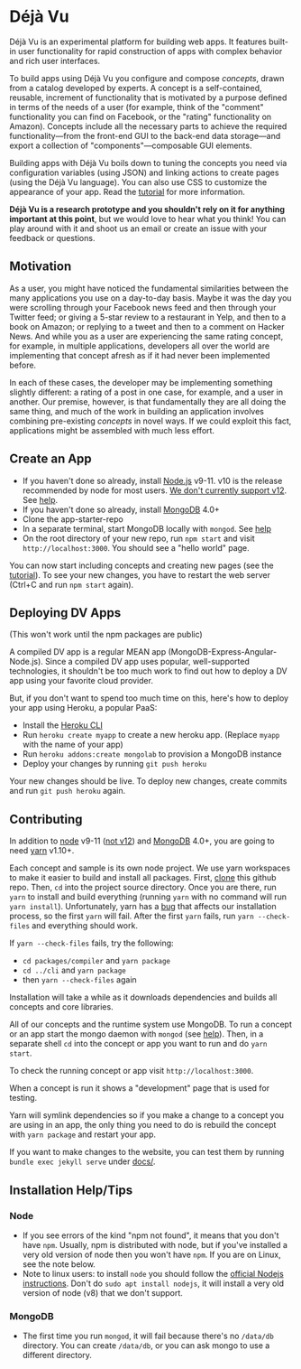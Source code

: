 # Déjà Vu

Déjà Vu is an experimental platform for building web apps. It features
built-in user functionality for rapid construction of apps
with complex behavior and rich user interfaces.

To build apps using Déjà Vu you configure and compose *concepts*, drawn from a catalog
developed by experts. A concept is a self-contained,
reusable, increment of functionality that is motivated by a purpose defined in
terms of the needs of a user (for example, think of the "comment" functionality
you can find on Facebook, or the "rating" functionality on Amazon).
Concepts include all the necessary parts to achieve the required
functionality&mdash;from the front-end GUI to the back-end data
storage&mdash;and export a collection of "components"&mdash;composable GUI elements.

Building apps with Déjà Vu boils down to tuning the concepts you need via
configuration variables (using JSON) and linking actions to create pages (using
the Déjà Vu language). You can also use CSS to customize the appearance of your
app. Read the [tutorial](docs/tutorial.md) for more information.

**Déjà Vu is a research prototype and you shouldn't rely on it for anything
important at this point**, but we would love to hear what you think!
You can play around with it and shoot us an email or create an issue with your
feedback or questions.

## Motivation

As a user, you might have noticed the fundamental similarities between the
many applications you use on a day-to-day basis. Maybe it was the day you
were scrolling through your Facebook news feed and then through your
Twitter feed; or giving a 5-star review to a restaurant in Yelp, and then
to a book on Amazon; or replying to a tweet and then to a comment on Hacker
News. And while you as a user are experiencing the same rating concept, for
example, in multiple applications, developers all over the world are
implementing that concept afresh as if it had never been implemented before.

In each of these cases, the developer may be implementing something slightly
different: a rating of a post in one case, for example, and a user in another.
Our premise, however, is that fundamentally they are all doing the same thing,
and much of the work in building an application involves combining pre-existing
*concepts* in novel ways. If we could exploit this fact, applications might be
assembled with much less effort.

## Create an App

- If you haven't done so already, install [Node.js](https://nodejs.org) v9-11. v10 is the release recommended by node for most
users. [We don't currently support v12](https://github.com/spderosso/deja-vu/issues/352). See [help](#installation-helptips).
- If you haven't done so already, install [MongoDB](https://www.mongodb.com/) 4.0+
- Clone the app-starter-repo
- In a separate terminal, start MongoDB locally with `mongod`. See [help](#installation-helptips)
- On the root directory of your new repo, run `npm start` and visit
`http://localhost:3000`.
You should see a "hello world" page.

You can now start including concepts and creating new pages (see the [tutorial](docs/tutorial.md)). To see your new changes, you have to restart the web
server (Ctrl+C and run `npm start` again).


## Deploying DV Apps

(This won't work until the npm packages are public)

A compiled DV app is a regular MEAN app
(MongoDB-Express-Angular-Node.js). Since a compiled DV app uses popular,
well-supported technologies, it shouldn't be too much work to find out
how to deploy a DV app using your favorite cloud provider.

But, if you don't want to spend too much time on this,
here's how to deploy your app using
Heroku, a popular PaaS:

- Install the [Heroku CLI](https://devcenter.heroku.com/articles/heroku-cli)
- Run `heroku create myapp` to create a new heroku app. (Replace `myapp` with the name of your app)
- Run `heroku addons:create mongolab` to provision a MongoDB instance
- Deploy your changes by running `git push heroku`

Your new changes should be live. To deploy new changes,
create commits and run `git push heroku` again.


## Contributing

In addition to [node](https://nodejs.org) v9-11 ([not v12](https://github.com/spderosso/deja-vu/issues/352)) and [MongoDB](https://www.mongodb.com/) 4.0+, you are going to need [yarn](https://yarnpkg.com) v1.10+.

Each concept and sample is its own node project. We use yarn workspaces to make
it easier to build and install all packages. First,
[clone](https://help.github.com/en/articles/cloning-a-repository) this github repo.
Then, `cd` into the project source directory. 
Once you are there, run `yarn` to install and build everything
(running `yarn` with no command will run `yarn install`).
Unfortunately, yarn has a [bug](https://github.com/yarnpkg/yarn/issues/3421) that
affects our installation process, so the first `yarn` will fail. After
the first `yarn` fails, run `yarn --check-files` and everything should work.

If `yarn --check-files` fails, try the following:
- `cd packages/compiler` and `yarn package`
- `cd ../cli` and `yarn package`
- then `yarn --check-files` again

Installation will take a while as it downloads dependencies and builds all
concepts and core libraries. 

All of our concepts and the runtime system use MongoDB.
To run a concept or an app start the mongo daemon with `mongod` (see [help](#installation-helptips)). Then,
in a separate shell `cd` into the concept or app you want to run and do `yarn start`.

To check the running concept or app visit `http://localhost:3000`.

When a concept is run it shows a "development" page that is used for testing.

Yarn will symlink dependencies so if you make a change to a concept you are using
in an app, the only thing you need to do is rebuild the concept with
`yarn package` and restart your app.

If you want to make changes to the website, you can test them by
running `bundle exec jekyll serve` under
[docs/](https://github.com/spderosso/deja-vu/tree/master/docs).

## Installation Help/Tips

### Node

- If you see errors of the kind "npm not found", it means
that you don't have `npm`. Usually, npm is distributed with node, but if you've installed
a very old version of node then you won't have `npm`. If you are on Linux, see the note
below.
- Note to linux users: to install `node` you should follow the
[official Nodejs instructions](https://nodejs.org/en/download/package-manager/).
Don't do `sudo apt install nodejs`, it will install a very old version of node (v8)
that we don't support.

### MongoDB

- The first time you run `mongod`, it will fail because there's no
`/data/db` directory. You can create `/data/db`, or you can ask mongo to use
a different directory.
